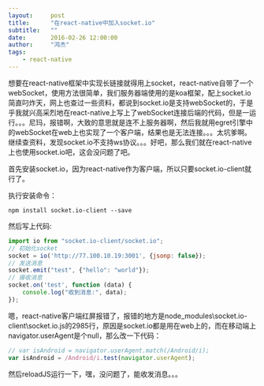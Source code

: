 ```yaml
---
layout:     post
title:      "在react-native中加入socket.io"
subtitle:   ""
date:       2016-02-26 12:00:00
author:     "鸿杰"
tags:
    - react-native
---
```


想要在react-native框架中实现长链接就得用上socket，react-native自带了一个webSocket，使用方法很简单，我们服务器端使用的是koa框架，配上socket.io简直叼炸天，网上也查过一些资料，都说到socket.io是支持webSocket的，于是乎我就兴高采烈地在react-native上写上了webSocket连接后端的代码，但是一运行。。。尼玛，报错啊，大致的意思就是连不上服务器啊，然后我就用egret引擎中的webSocket在web上也实现了一个客户端，结果也是无法连接。。。太坑爹啊。继续查资料，发现socket.io不支持ws协议。。。好吧，那么我们就在react-native上也使用socket.io吧，这会没问题了吧。

首先安装socket.io，因为react-native作为客户端，所以只要socket.io-client就行了。

执行安装命令：

```
npm install socket.io-client --save
```

然后写上代码:

```js
import io from "socket.io-client/socket.io";
// 初始化socket
socket = io('http://77.100.10.19:3001', {jsonp: false});
// 发送消息
socket.emit("test", {"hello": "world"});
// 接收消息
socket.on('test', function (data) {
	console.log("收到消息:", data);
});

```

嗯，react-native客户端红屏报错了，报错的地方是node_modules\socket.io-client\socket.io.js的2985行，原因是socket.io都是用在web上的，而在移动端上navigator.userAgent是个null，那么改一下代码：


```js
// var isAndroid = navigator.userAgent.match(/Android/i);
var isAndroid = /Android/i.test(navigator.userAgent);
```

然后reloadJS运行一下，嘿，没问题了，能收发消息。。。